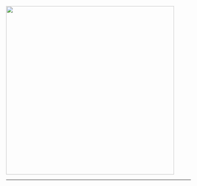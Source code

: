 <div class="welcome-card">
  <img src="img/xpeerchain-vertical-greenleaf-blacktext-transparent.png" width="458">
</div>

---
